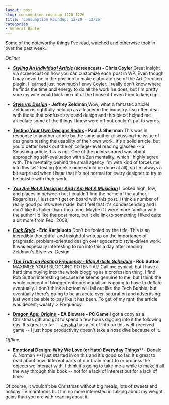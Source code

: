 ```yaml
---
layout: post
slug: consumption-roundup-1220-1226
title: 'Consumption Roundup: 12/20 - 12/26'
categories:
- General Banter
---
```


Some of the noteworthy things I've read, watched and otherwise took in over the past week.

_Online:_

	
  * **_[Styling An Individual Article](http://css-tricks.com/video-screencasts/77-styling-an-individual-article/)_ (screencast) - Chris Coyier**[
](http://css-tricks.com/video-screencasts/77-styling-an-individual-article/)Great insight via screencast on how you can customize each post in WP. Even though I may never be in the position to make elaborate use of the Art Direction plugin, I learned just how much I envy Coyier. I really don't know where he finds the time and energy to do all the work he does, but I'm pretty sure my wife would kick me out of the house if I even tried to keep up.

	
  * **_[Style vs. Design](http://www.adobe.com/designcenter/dialogbox/stylevsdesign/index.html)_ - Jeffrey Zeldman**[
](http://www.adobe.com/designcenter/dialogbox/stylevsdesign/index.html)Wow, what a fantastic article! Zeldman is rightfully held up as a leader in the industry. I so often deal with those that confuse style and design and this piece helped me articulate some of the things I knew were off but couldn't put to words.

	
  * **[Testing Your Own Designs Redux](http://www.uxmatters.com/mt/archives/2009/12/testing-your-own-designs-redux.php) - Paul J. Sherman**
This was in response to another article by the same author discussing the issue of designers testing the usability of their own work. It's a solid article, but you'd better break out the ol' college-level reading glasses -- a Smashing article this is not. One of the points shared was about approaching self-evaluation with a Zen mentality, which I highly agree with. The mentality behind the small agency I'm with kind of forces me into this self-testing (or else none would be done at all), so I'm always a bit surprised when I hear that it's not normal for every designer to try to be holistic with their work.

	
  * **_[You Are Not A Designer And I Am Not A Musician](http://www.drawar.com/articles/you-are-not-a-designer-and-i-am-not-a-musician/55/)_**
I looked high, low, and places in between but I couldn't find the name of the author. Regardless, I just can't get on board with this post. I think a number of really good points were made, but I feel that it's condescending and I don't like its holier-than-thou tone. Maybe if I were more familiar with the author I'd like the post more, but it did link to something I liked quite a bit more from Feb. 2008,

	
  * **_[Fuck Style](http://www.ideasonideas.com/2008/02/fuck_style/)_ - Eric Karjaluoto**
Don't be fooled by the title. This is an incredibly thoughtful and insightful writeup on the importance of pragmatic, problem-oriented design over egocentric style-driven work. It was especially interesting to run into this a day after reading Zeldman's Style vs. Design.

	
  * **[_The Truth on Posting Frequency - Blog Article Schedule_](http://robbsutton.com/blog-article-schedule-truth/) -  Rob Sutton**
MAXIMIZE YOUR BLOGGING POTENTIAL! Call me cynical, but I have a hard time buying into the whole blogging as a profession thing. I find Rob Sutton interesting because he seems genuine to me, but I think the whole concept of blogger entrepreneurialism is going to have to deflate eventually. I don't think a bottom will fall out like the Tech Bubble, but eventually there's going to be an acute over-saturation and advertising just won't be able to pay like it has been. To get of my rant, the article was decent; Quality > Frequency.

	
  * **[Dragon Age: Origins](http://www.amazon.com/Dragon-Age-Origins-Pc/dp/B001IK1BWC/ref=sr_1_2?ie=UTF8&s=videogames&qid=1261949664&sr=8-2) - EA Bioware - PC Game**
I got a copy as a Christmas gift and got to spend a few hours digging into it the following day. It's great so far -- [Joystiq](http://www.joystiq.com/tag/dragon-age-origins) has a lot of info on this well-received game -- I just hope productivity doesn't take a nose dive because of it.


_Offline:_



	
  * [ **Emotional Design: Why We Love (or Hate) Everyday Things**](http://www.amazon.com/Emotional-Design-Love-Everyday-Things/dp/0465051367/ref=sr_1_1?ie=UTF8&s=books&qid=1261949403&sr=8-1)**- Donald A. Norman
**I just started in on this and it's good so far. It's great to read about how different parts of our brain react to or process the objects we interact with. I think it's going to take me a while to make it all the way through this book -- not for a lack of interest but for a lack of time.


Of course, it wouldn't be Christmas without big meals, lots of sweets and holiday TV marathons but I'm no more interested in talking about my weight gains than you are with reading about it.

